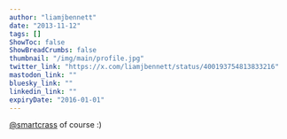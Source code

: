```yaml
---
author: "liamjbennett"
date: "2013-11-12"
tags: []
ShowToc: false
ShowBreadCrumbs: false
thumbnail: "/img/main/profile.jpg"
twitter_link: "https://x.com/liamjbennett/status/400193754813833216"
mastodon_link: ""
bluesky_link: ""
linkedin_link: ""
expiryDate: "2016-01-01"
---
```


[@smartcrass](https://x.com/smartcrass) of course :)

